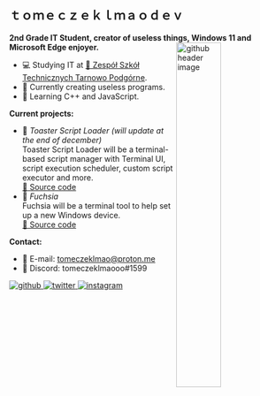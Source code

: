 <!---
tomeczeklmaodev/tomeczeklmaodev is a ✨ special ✨ repository because its `README.md` (this file) appears on your GitHub profile.
You can click the Preview link to take a look at your changes.
--->
<h2 style="display:block">ｔｏｍｅｃｚｅｋｌｍａｏｄｅｖ</h2>
<b>2nd Grade IT Student, creator of useless things, Windows 11 and Microsoft Edge enjoyer.</b>

<img width="40%" align="right" alt="github header image" src="https://user-images.githubusercontent.com/82512805/175824310-2d3a8521-4b61-4438-ba31-952a2fabcaf5.svg">
<p>
  
  - :computer: Studying IT at <a href="https://zst-tp.pl/">&#128279; Zespół Szkół Technicznych Tarnowo Podgórne</a>.
  - :floppy_disk: Currently creating useless programs.
  - :book: Learning C++ and JavaScript.
</p>

<b>Current projects:</b>
  - :scroll: <i>Toaster Script Loader (will update at the end of december)</i>   
    Toaster Script Loader will be a terminal-based script manager with Terminal UI, script execution scheduler, custom script executor and more.    
    <a href="https://github.com/tomeczeklmaodev/toasterscriptloader/">&#128279; Source code</a>
  - :hibiscus: <i>Fuchsia</i>   
    Fuchsia will be a terminal tool to help set up a new Windows device.   
    <a href="https://github.com/tomeczeklmaodev/fuchsia/">&#128279; Source code</a>

<b>Contact:</b>
  - :email: E-mail: tomeczeklmao@proton.me
  - :speech_balloon: Discord: tomeczeklmaooo#1599

<div align="left">
<a href="https://github.com/tomeczeklmaodev" target="_blank">
<img src=https://img.shields.io/badge/github-%2324292e.svg?&style=for-the-badge&logo=github&logoColor=white alt=github style="margin-bottom: 5px;" />
</a>
<a href="https://twitter.com/tomeczeklmaodev" target="_blank">
<img src=https://img.shields.io/badge/twitter-%2300acee.svg?&style=for-the-badge&logo=twitter&logoColor=white alt=twitter style="margin-bottom: 5px;" />
</a>
<a href="https://instagram.com/tomeczeklmao" target="_blank">
<img src=https://img.shields.io/badge/instagram-%23000000.svg?&style=for-the-badge&logo=instagram&logoColor=white alt=instagram style="margin-bottom: 5px;" />
</a>  
</div>
